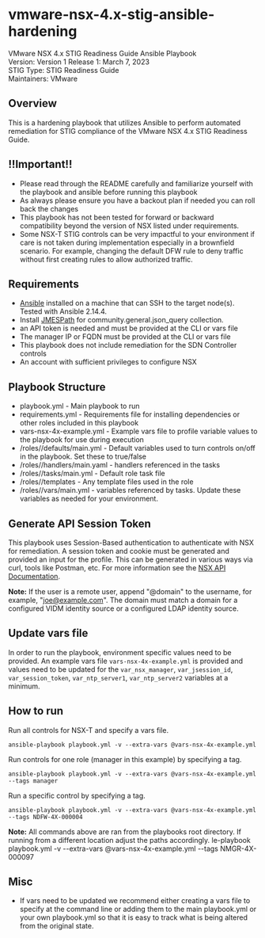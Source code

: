 # vmware-nsx-4.x-stig-ansible-hardening
VMware NSX 4.x STIG Readiness Guide Ansible Playbook  
Version: Version 1 Release 1: March 7, 2023  
STIG Type: STIG Readiness Guide  
Maintainers: VMware  

## Overview
This is a hardening playbook that utilizes Ansible to perform automated remediation for STIG compliance of the VMware NSX 4.x STIG Readiness Guide.  

## !!Important!!
- Please read through the README carefully and familiarize yourself with the playbook and ansible before running this playbook
- As always please ensure you have a backout plan if needed you can roll back the changes
- This playbook has not been tested for forward or backward compatibility beyond the version of NSX listed under requirements.
- Some NSX-T STIG controls can be very impactful to your environment if care is not taken during implementation especially in a brownfield scenario. For example, changing the default DFW rule to deny traffic without first creating rules to allow authorized traffic. 

## Requirements
- [Ansible](https://docs.ansible.com/ansible/latest/installation_guide/index.html) installed on a machine that can SSH to the target node(s).  Tested with Ansible 2.14.4.
- Install [JMESPath](https://pypi.org/project/jmespath/) for community.general.json_query collection.
- an API token is needed and must be provided at the CLI or vars file
- The manager IP or FQDN must be provided at the CLI or vars file
- This playbook does not include remediation for the SDN Controller controls
- An account with sufficient privileges to configure NSX  

## Playbook Structure

- playbook.yml - Main playbook to run
- requirements.yml - Requirements file for installing dependencies or other roles included in this playbook
- vars-nsx-4x-example.yml - Example vars file to profile variable values to the playbook for use during execution
- /roles/<role name>/defaults/main.yml - Default variables used to turn controls on/off in the playbook.  Set these to true/false
- /roles/<role name>/handlers/main.yaml - handlers referenced in the tasks
- /roles/<role name>/tasks/main.yml - Default role task file
- /roles/<role name>/templates - Any template files used in the role
- /roles/<role name>/vars/main.yml - variables referenced by tasks.  Update these variables as needed for your environment.

## Generate API Session Token
This playbook uses Session-Based authentication to authenticate with NSX for remediation. A session token and cookie must be generated and provided an input for the profile. This can be generated in various ways via curl, tools like Postman, etc. For more information see the [NSX API Documentation](https://developer.vmware.com/apis/1583/nsx-t).

**Note:** If the user is a remote user, append "@domain" to the username, for example, "joe@example.com". The domain must match a domain for a configured VIDM identity source or a configured LDAP identity source.  

## Update vars file
In order to run the playbook, environment specific values need to be provided. An example vars file `vars-nsx-4x-example.yml` is provided and values need to be updated for the `var_nsx_manager`, `var_jsession_id`, `var_session_token`, `var_ntp_server1`, `var_ntp_server2` variables at a minimum.  

## How to run
Run all controls for NSX-T and specify a vars file.
```
ansible-playbook playbook.yml -v --extra-vars @vars-nsx-4x-example.yml
```
Run controls for one role (manager in this example) by specifying a tag.  
```
ansible-playbook playbook.yml -v --extra-vars @vars-nsx-4x-example.yml --tags manager
```
Run a specific control by specifying a tag.  
```
ansible-playbook playbook.yml -v --extra-vars @vars-nsx-4x-example.yml --tags NDFW-4X-000004
```

**Note:** All commands above are ran from the playbooks root directory. If running from a different location adjust the paths accordingly.  le-playbook playbook.yml -v --extra-vars @vars-nsx-4x-example.yml --tags NMGR-4X-000097

## Misc
- If vars need to be updated we recommend either creating a vars file to specify at the command line or adding them to the main playbook.yml or your own playbook.yml so that it is easy to track what is being altered from the original state.  
